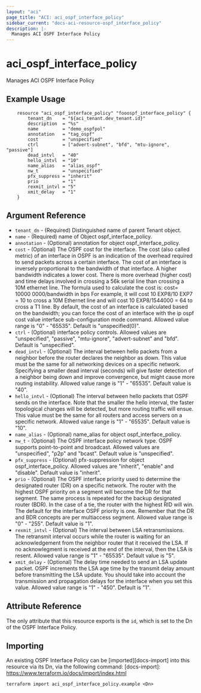 ```yaml
---
layout: "aci"
page_title: "ACI: aci_ospf_interface_policy"
sidebar_current: "docs-aci-resource-ospf_interface_policy"
description: |-
  Manages ACI OSPF Interface Policy
---
```


# aci_ospf_interface_policy #
Manages ACI OSPF Interface Policy

## Example Usage ##

```hcl
	resource "aci_ospf_interface_policy" "fooospf_interface_policy" {
		tenant_dn    = "${aci_tenant.dev_tenant.id}"
		description  = "%s"
		name         = "demo_ospfpol"
		annotation   = "tag_ospf"
		cost         = "unspecified"
		ctrl         = ["advert-subnet", "bfd", "mtu-ignore", "passive"]
		dead_intvl   = "40"
		hello_intvl  = "10"
		name_alias   = "alias_ospf"
		nw_t         = "unspecified"
		pfx_suppress = "inherit"
		prio         = "1"
		rexmit_intvl = "5"
		xmit_delay   = "1"
	}
```
## Argument Reference ##
* `tenant_dn` - (Required) Distinguished name of parent Tenant object.
* `name` - (Required) name of Object ospf_interface_policy.
* `annotation` - (Optional) annotation for object ospf_interface_policy.
* `cost` - (Optional) The OSPF cost for the interface. The cost (also called metric) of an interface in OSPF is an indication of the overhead required to send packets across a certain interface. The cost of an interface is inversely proportional to the bandwidth of that interface. A higher bandwidth indicates a lower cost. There is more overhead (higher cost) and time delays involved in crossing a 56k serial line than crossing a 10M ethernet line. The formula used to calculate the cost is: cost= 10000 0000/bandwidth in bps For example, it will cost 10 EXP8/10 EXP7 = 10 to cross a 10M Ethernet line and will cost 10 EXP8/1544000 = 64 to cross a T1 line. By default, the cost of an interface is calculated based on the bandwidth; you can force the cost of an interface with the ip ospf cost value interface sub-configuration mode command. Allowed value range is "0" - "65535". Default is "unspecified(0)".
* `ctrl` - (Optional) interface policy controls. Allowed values are "unspecified", "passive", "mtu-ignore", "advert-subnet" and "bfd". Default is "unspecified". 
* `dead_intvl` - (Optional) The interval between hello packets from a neighbor before the router declares the neighbor as down. This value must be the same for all networking devices on a specific network. Specifying a smaller dead interval (seconds) will give faster detection of a neighbor being down and improve convergence, but might cause more routing instability. Allowed value range is "1" - "65535". Default value is "40".
* `hello_intvl` - (Optional) The interval between hello packets that OSPF sends on the interface. Note that the smaller the hello interval, the faster topological changes will be detected, but more routing traffic will ensue. This value must be the same for all routers and access servers on a specific network. Allowed value range is "1" - "65535". Default value is "10".
* `name_alias` - (Optional) name_alias for object ospf_interface_policy.
* `nw_t` - (Optional) The OSPF interface policy network type. OSPF supports point-to-point and broadcast. Allowed values are "unspecified", "p2p" and "bcast". Default value is "unspecified".
* `pfx_suppress` - (Optional) pfx-suppression for object ospf_interface_policy. Allowed values are "inherit", "enable" and "disable". Default value is "inherit".
* `prio` - (Optional) The OSPF interface priority used to determine the designated router (DR) on a specific network. The router with the highest OSPF priority on a segment will become the DR for that segment. The same process is repeated for the backup designated router (BDR). In the case of a tie, the router with the highest RID will win. The default for the interface OSPF priority is one. Remember that the DR and BDR concepts are per multiaccess segment. Allowed value range is "0" - "255". Default value is "1".
* `rexmit_intvl` - (Optional) The interval between LSA retransmissions. The retransmit interval occurs while the router is waiting for an acknowledgement from the neighbor router that it received the LSA. If no acknowlegment is received at the end of the interval, then the LSA is resent. Allowed value range is "1" - "65535". Default value is "5".
* `xmit_delay` - (Optional) The delay time needed to send an LSA update packet. OSPF increments the LSA age time by the transmit delay amount before transmitting the LSA update. You should take into account the transmission and propagation delays for the interface when you set this value. Allowed value range is "1" - "450". Default is "1".


## Attribute Reference

The only attribute that this resource exports is the `id`, which is set to the
Dn of the OSPF Interface Policy.

## Importing ##

An existing OSPF Interface Policy can be [imported][docs-import] into this resource via its Dn, via the following command:
[docs-import]: https://www.terraform.io/docs/import/index.html


```
terraform import aci_ospf_interface_policy.example <Dn>
```